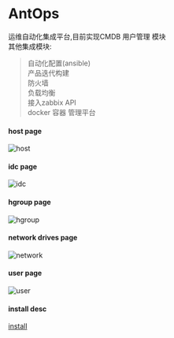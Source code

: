 # AntOps
运维自动化集成平台,目前实现CMDB 用户管理 模块</br>
其他集成模块:</br>
> 自动化配置(ansible)</br>
> 产品迭代构建</br>
    防火墙</br>
    负载均衡</br>
    接入zabbix API</br>
    docker 容器 管理平台</br>

#### host page
![host](https://github.com/szlyunnan/AntOps/blob/master/Ant/example/host.png)

#### idc page
![idc](https://github.com/szlyunnan/AntOps/blob/master/Ant/example/jif.png)

#### hgroup page
![hgroup](https://github.com/szlyunnan/AntOps/blob/master/Ant/example/hgroup.png)

#### network drives page
![network](https://github.com/szlyunnan/AntOps/blob/master/Ant/example/network.png)

#### user page
![user](https://github.com/szlyunnan/AntOps/blob/master/Ant/example/user.png)

#### install desc
[install](https://github.com/szlyunnan/AntOps/tree/master/Ant)
